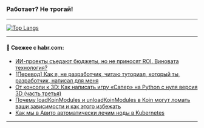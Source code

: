 ### Работает? Не трогай!

---
<!--
#### 🛠️ Technical stack:

![Java](https://img.shields.io/badge/Java-informational?logo=Oracle&style=flat&logoColor=white&color=FF4500)
![Kotlin](https://img.shields.io/badge/Kotlin-informational?logo=Kotlin&style=flat&logoColor=white&color=774D97)
![TS](https://img.shields.io/badge/TypeScript-informational?logo=typeScript&style=flat&logoColor=black&color=017acc)
![Python](https://img.shields.io/badge/Python-informational?logo=Python&style=flat&logoColor=black&color=ffdd54) <br>
![Spring](https://img.shields.io/badge/Spring-informational?logo=Spring&style=flat&logoColor=white&color=6DB33F) 
![SpringBoot](https://img.shields.io/badge/SpringBoot-informational?logo=SpringBoot&style=flat&logoColor=white&color=6DB33F)
![Nest](https://img.shields.io/badge/NestJS-informational?logo=NestJS&style=flat&logoColor=white&color=E0234E) 
![NodeJS](https://img.shields.io/badge/NodeJS-informational?logo=node.js&style=flat&logoColor=white&color=70A760)<br>
![PostgreSQL](https://img.shields.io/badge/PostgreSQL-informational?logo=PostgreSQL&style=flat&logoColor=white&color=DAA520)
![MongoDB](https://img.shields.io/badge/MongoDB-informational?logo=MongoDB&style=flat&logoColor=white&color=870000)
![Apache](https://img.shields.io/badge/Apache-informational?logo=apache&style=flat&logoColor=white&color=f74e28)

___ 
-->

<!--- #### 🛠️ : --->

[![Top Langs](https://github-readme-stats-82jvfl3w3-advtsettinggmailcoms-projects.vercel.app/api/top-langs/?username=zloylis&langs_count=10&hide_title=true&title_color=e6edf3&size_weight=0.5&count_weight=0.5&layout=compact&hide_progress=true&hide_border=true&theme=dracula&hide=css,makefile,cmake)](https://github.com/zloylis)

<!---


####  :octocat:&nbsp;&nbsp; Статистика:

![GitHub stats](https://github-readme-stats-u2qms2cxw-advtsettinggmailcoms-projects.vercel.app/api?username=zloylis&show_icons=true&hide_border=true&theme=dracula&title_color=e6edf3&include_all_commits=true&count_private=true&hide_rank=false&hide_title=true&rank_icon=github)
-->
---

#### 💬 Свежее с habr.com:

<!-- BLOG-POST-LIST:START -->
- [ИИ-проекты съедают бюджеты, но не приносят ROI. Виновата технология?](https://habr.com/ru/articles/951682/?utm_source=habrahabr&utm_medium=rss&utm_campaign=951682)
- [[Перевод] Как я, не разработчик, читаю туториал, который ты, разработчик, написал для меня](https://habr.com/ru/articles/951794/?utm_source=habrahabr&utm_medium=rss&utm_campaign=951794)
- [От консоли к 3D: Как написать игру «Сапер» на Python с нуля версия 3D &lpar;часть третья&rpar;](https://habr.com/ru/articles/951782/?utm_source=habrahabr&utm_medium=rss&utm_campaign=951782)
- [Почему loadKoinModules и unloadKoinModules в Koin могут ломать ваши зависимости и как этого избежать](https://habr.com/ru/articles/951778/?utm_source=habrahabr&utm_medium=rss&utm_campaign=951778)
- [Как мы в Авито автоматически лечим ноды в Kubernetes](https://habr.com/ru/companies/avito/articles/951030/?utm_source=habrahabr&utm_medium=rss&utm_campaign=951030)
<!-- BLOG-POST-LIST:END -->

---
